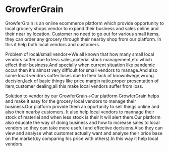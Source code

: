 # GrowferGrain
GrowferGrain is an online ecommerce platform which provide opportunity to local grocery shops vendor to expand their business and sales online and their near by location. Customer no need to go out for various small items, they can order any grocery through their nearby shop from our platform. In this it help both local vendors and customers.

Problem of local/small vendor->We all known that how many small local vendors suffer due to less sales,material stock management,etc which effect their business.And specially when current situation like pandemic occur then it's almost very difficult for small vendors to manage.And also some local vendors suffer loses due to their lack of knownlwege,wrong decision,lack of basic things like price margin ratio,proper presentation of item,customer dealing,all this make local vendors suffer from loss.

Solution to vendor by our GrowferGrain->Our platform GrowferGrain helps and make it easy for the grocery local vendors to manage their business.Our platform provide them an oportunity to sell things online and also their nearby customers. It also help local vendors to mannage their stock of material and when less stock is their it will alert them.Our platform also educate the way of doing business and how to increase sales to local vendors so they can take more useful and effective decisions.Also they can view and analyse what customer actually want and analyse their price base on the market(by comparing his price with others).In this way it help local vendors.


